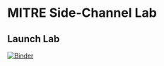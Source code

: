 # MITRE Side-Channel Lab

## Launch Lab
[![Binder](https://mybinder.org/badge_logo.svg)](https://mybinder.org/v2/gh/dtwalter/sc-lab-biohack/medical_devices?filepath=lab.ipynbH)

